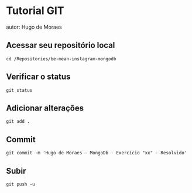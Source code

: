 # Tutorial GIT
autor: Hugo de Moraes

## Acessar seu repositório local
```
cd /Repositories/be-mean-instagram-mongodb
```
## Verificar o status
```
git status
```
## Adicionar alterações
```
git add .
```
## Commit
```
git commit -m 'Hugo de Moraes - MongoDb - Exercício "xx" - Resolvido'
```
## Subir
```
git push -u
```
